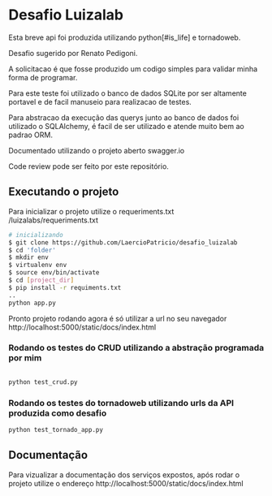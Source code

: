 # Desafio Luizalab

Esta breve api foi produzida utilizando python[#is_life] e tornadoweb.

Desafio sugerido por Renato Pedigoni.

A solicitacao é que fosse produzido um codigo simples para validar minha forma de programar.

Para este teste foi utilizado o banco de dados SQLite por ser altamente portavel e de facil manuseio para realizacao de testes.

Para abstracao da execução das querys junto ao banco de dados foi utilizado o SQLAlchemy, é facil de ser utilizado e atende muito bem ao padrao ORM.

Documentado utilizando o projeto aberto swagger.io

Code review pode ser feito por este repositório.

## Executando o projeto
Para inicializar o projeto utilize o requeriments.txt
/luizalabs/requeriments.txt

```bash
# inicializando
$ git clone https://github.com/LaercioPatricio/desafio_luizalab
$ cd 'folder'
$ mkdir env
$ virtualenv env
$ source env/bin/activate
$ cd [project_dir]
$ pip install -r requiments.txt
..
python app.py

```
Pronto projeto rodando agora é só utilizar a url no seu navegador
http://localhost:5000/static/docs/index.html


### Rodando os testes do CRUD utilizando a abstração programada por mim
```bash

python test_crud.py

```
### Rodando os testes do tornadoweb utilizando urls da API produzida como desafio

```bash
python test_tornado_app.py

```

## Documentação
Para vizualizar a documentação dos serviços expostos, após rodar o projeto utilize o endereço http://localhost:5000/static/docs/index.html


